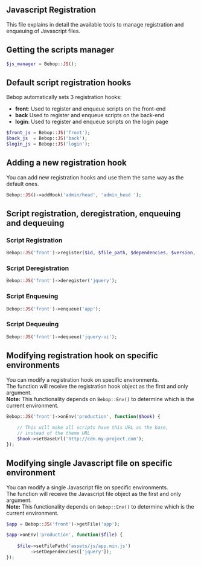 Javascript Registration
---
This file explains in detail the available tools to manage registration and enqueuing of Javascript files.

## Getting the scripts manager

```php
$js_manager = Bebop::JS();
```

## Default script registration hooks
Bebop automatically sets 3 registration hooks:
- **front**: Used to register and enqueue scripts on the front-end
- **back** Used to register and enqueue scripts on the back-end
- **login**: Used to register and enqueue scripts on the login page

```php
$front_js = Bebop::JS('front');
$back_js  = Bebop::JS('back');
$login_js = Bebop::JS('login');
```

## Adding a new registration hook
You can add new registration hooks and use them the same way as the default ones.

```php
Bebop::JS()->addHook('admin/head', 'admin_head ');
```

## Script registration, deregistration, enqueuing and dequeuing

### Script Registration
```php
Bebop::JS('front')->register($id, $file_path, $dependencies, $version, $in_footer);
```

### Script Deregistration
```php
Bebop::JS('front')->deregister('jquery');
```

### Script Enqueuing
```php
Bebop::JS('front')->enqueue('app');
```

### Script Dequeuing
```php
Bebop::JS('front')->dequeue('jquery-ui');
```

## Modifying registration hook on specific environments
You can modify a registration hook on specific environments.  
The function will receive the registration hook object as the first and only argument.  
**Note:** This functionality depends on `Bebop::Env()` to determine which is the current environment.  

```php
Bebop::JS('front')->onEnv('production', function($hook) {
    
    // This will make all scripts have this URL as the base,
    // instead of the theme URL
    $hook->setBaseUrl('http://cdn.my-project.com');
});
```

## Modifying single Javascript file on specific environment
You can modify a single Javascript file on specific environments.  
The function will receive the Javascript file object as the first and only argument.  
**Note:** This functionality depends on `Bebop::Env()` to determine which is the current environment.  

```php
$app = Bebop::JS('front')->getFile('app');

$app->onEnv('production', function($file) {
    
    $file->setFilePath('assets/js/app.min.js')
         ->setDependencies(['jquery']);
});
```